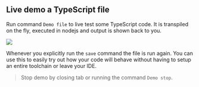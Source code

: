 ## Live demo a TypeScript file

Run command `Demo file` to live test some TypeScript code. It is transpiled on the fly, executed in nodejs and output is shown back to you.

![](https://cloud.githubusercontent.com/assets/874898/21340501/1fdd2742-c6db-11e6-9c7e-84a8c28a25f8.gif)


Whenever you explicitly run the `save` command the file is run again. You can use this to easily try out how your code will behave without having to setup an entire toolchain or leave your IDE.

> Stop demo by closing tab or running the command `Demo stop`.
